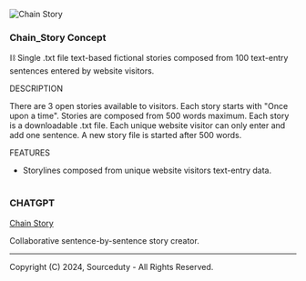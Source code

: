 ![Chain Story](https://github.com/sourceduty/Chain_Story/assets/123030236/5aade2d7-0c80-4ea0-841c-498c6e8be9b3)

### Chain_Story Concept
⛓️ Single .txt file text-based fictional stories composed from 100 text-entry sentences entered by website visitors.

DESCRIPTION

There are 3 open stories available to visitors. Each story starts with "Once upon a time". Stories are composed from 500 words maximum. Each story is a downloadable .txt file. Each unique website visitor can only enter and add one sentence. A new story file is started after 500 words.

FEATURES 

- Storylines composed from unique website visitors text-entry data.

#
### CHATGPT

[Chain Story](https://chat.openai.com/g/g-azMoj9cY6-chain-story)

Collaborative sentence-by-sentence story creator. 

***
Copyright (C) 2024, Sourceduty - All Rights Reserved.
